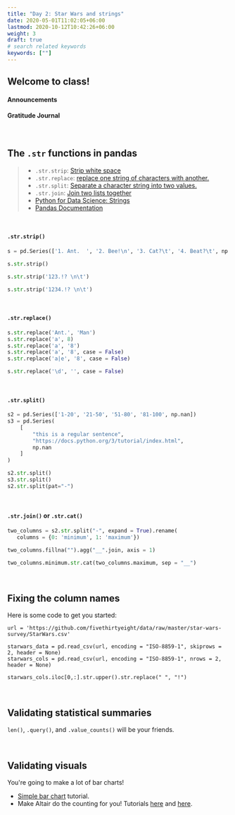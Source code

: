 ```yaml
---
title: "Day 2: Star Wars and strings"
date: 2020-05-01T11:02:05+06:00
lastmod: 2020-10-12T10:42:26+06:00
weight: 3
draft: true
# search related keywords
keywords: [""]
---
```


## Welcome to class!
#### Announcements
#### Gratitude Journal

<br>

## The `.str` functions in pandas

> - `.str.strip`: [Strip white space](https://pandas.pydata.org/pandas-docs/stable/reference/api/pandas.Series.str.strip.html)
> - `.str.replace`: [replace one string of characters with another.](https://pandas.pydata.org/pandas-docs/stable/reference/api/pandas.Series.str.replace.html)
> - `.str.split`: [Separate a character string into two values.](https://pandas.pydata.org/pandas-docs/stable/reference/api/pandas.Series.str.split.html)
> - `.str.join`: [Join two lists together](https://pandas.pydata.org/pandas-docs/stable/reference/api/pandas.Series.str.join.html#pandas.Series.str.join)
> - [Python for Data Science: Strings](https://byuidatascience.github.io/python4ds/strings.html)
> - [Pandas Documentation](https://pandas.pydata.org/pandas-docs/stable/user_guide/text.html#method-summary)

<br>

#### `.str.strip()`

```python
s = pd.Series(['1. Ant.  ', '2. Bee!\n', '3. Cat?\t', '4. Beat?\t', np.nan])

s.str.strip()

s.str.strip('123.!? \n\t')

s.str.strip('1234.!? \n\t')

```

<br>

#### `.str.replace()`

```python
s.str.replace('Ant.', 'Man')
s.str.replace('a', 8)
s.str.replace('a', '8')
s.str.replace('a', '8', case = False)
s.str.replace('a|e', '8', case = False)

s.str.replace('\d', '', case = False)

```

<br>

#### `.str.split()`

```python
s2 = pd.Series(['1-20', '21-50', '51-80', '81-100', np.nan])
s3 = pd.Series(
    [
        "this is a regular sentence",
        "https://docs.python.org/3/tutorial/index.html",
        np.nan
    ]
)

s2.str.split()
s3.str.split()
s2.str.split(pat="-")
```

<br>

#### `.str.join()` or `.str.cat()`

```python
two_columns = s2.str.split("-", expand = True).rename(
   columns = {0: 'minimum', 1: 'maximum'})

two_columns.fillna("").agg("__".join, axis = 1)

two_columns.minimum.str.cat(two_columns.maximum, sep = "__")

```

<br>

## Fixing the column names

Here is some code to get you started:

```{python}
url = 'https://github.com/fivethirtyeight/data/raw/master/star-wars-survey/StarWars.csv'

starwars_data = pd.read_csv(url, encoding = "ISO-8859-1", skiprows = 2, header = None)
starwars_cols = pd.read_csv(url, encoding = "ISO-8859-1", nrows = 2, header = None)

starwars_cols.iloc[0,:].str.upper().str.replace(" ", "!")
```

<br>

## Validating statistical summaries

`len()`, `.query()`, and `.value_counts()` will be your friends.


<!-----------------------------------------------------
### Cleaning our data

#### What do we want our column names to look like?

_Run the two cells below and tell me what we have._

```python
# %%
import pandas as pd
import altair as alt
import numpy as np

url = 'https://github.com/fivethirtyeight/data/raw/master/star-wars-survey/StarWars.csv'
starwars = pd.read_csv(url, encoding = "ISO-8859-1", skiprows = 2, header = None)
starwars_cols = pd.read_csv(url, encoding = "ISO-8859-1", nrows = 2, header = None)

starwars_cols

# %%
# This is not complete.
# And maybe not even a good idea....
column_names_1 = starwars_cols.iloc[0,:]
column_names_1 = (column_names_1
                  .replace("Have you seen any of the 6 films in the Star Wars franchise?", "have_seen_any")
                     .replace("Which of the following Star Wars films have you seen? Please select all that apply.", "seen_")
                     .replace("Which character shot first?", "shot_first")
                     .str.replace(" ", "_")
                     .str.replace("Œæ", "")
                     .str.upper()
                     .fillna(method = "ffill"))
print(column_names_1)

column_names_2 = starwars_cols.iloc[1,:]
column_names_2 = (column_names_2
                   .replace("Response", "")
                   .str.replace("Star Wars: Episode ", "")
                   .str.replace(" ", "_")
                   .fillna("")
                   .str.upper())
print(column_names_2)

full_column_names = column_names_1 + column_names_2
print(full_column_names)
```
----------------------------------------->
<br>

## Validating visuals

You're going to make a lot of bar charts!

- [Simple bar chart](https://altair-viz.github.io/gallery/simple_bar_chart.html) tutorial.
- Make Altair do the counting for you! Tutorials [here](https://altair-viz.github.io/user_guide/transform/aggregate.html) and [here](https://stackoverflow.com/questions/62405935/altair-pandas-value-counts-horizontal-bar-chart).
